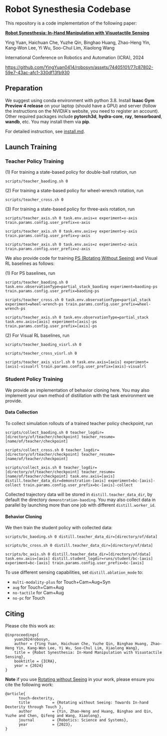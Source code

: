 # Robot Synesthesia Codebase

This repository is a code implementation of the following paper:

**[Robot Synesthesia: In-Hand Manipulation with Visuotactile Sensing](https://yingyuan0414.github.io/visuotactile/)**

Ying Yuan, Haichuan Che, Yuzhe Qin, Binghao Huang, Zhao-Heng Yin, Kang-Won Lee, Yi Wu, Soo-Chul Lim, Xiaolong Wang

International Conference on Robotics and Automation (ICRA), 2024




https://github.com/YingYuan0414/robosyn/assets/74405101/77c87802-59e7-43ac-afc1-330df13fb930




## Preparation

We suggest using conda environment with python 3.8. Install **Isaac Gym Preview 4 release** on your laptop (should have a GPU) and server (follow the instructions on the NVIDIA's website, you need to register an account). Other required packages include **pytorch3d**, **hydra-core**, **ray**, **tensorboard**, **wandb**, etc. You may install them via **pip**.

For detailed instruction, see [install.md](install.md).

## Launch Training
### Teacher Policy Training

(1) For training a state-based policy for double-ball rotation, run
```
scripts/teacher_baoding.sh 0
```
(2) For training a state-based policy for wheel-wrench rotation, run
```
scripts/teacher_cross.sh 0
```
(3) For training a state-based policy for three-axis rotation, run
```
scripts/teacher_axis.sh 0 task.env.axis=x experiment=x-axis train.params.config.user_prefix=x-axis
```
```
scripts/teacher_axis.sh 0 task.env.axis=y experiment=y-axis train.params.config.user_prefix=y-axis
```
```
scripts/teacher_axis.sh 0 task.env.axis=z experiment=z-axis train.params.config.user_prefix=z-axis
```

We also provide code for training [PS (Rotating Without Seeing)](https://touchdexterity.github.io/) and Visual RL baselines as follows:

(1) For PS baselines, run
```
scripts/teacher_baoding.sh 0 task.env.observationType=partial_stack_baoding experiment=baoding-ps train.params.config.user_prefix=baoding-ps
```
```
scripts/teacher_cross.sh 0 task.env.observationType=partial_stack experiment=wheel-wrench-ps train.params.config.user_prefix=wheel-wrench-ps
```
```
scripts/teacher_axis.sh 0 task.env.observationType=partial_stack task.env.axis=[axis] experiment=[axis]-ps train.params.config.user_prefix=[axis]-ps
```

(2) For Visual RL baselines, run
```
scripts/teacher_baoding_visrl.sh 0
```
```
scripts/teacher_cross_visrl.sh 0
```
```
scripts/teacher_axis_visrl.sh 0 task.env.axis=[axis] experiment=[axis]-visualrl train.params.config.user_prefix=[axis]-visualrl
```


### Student Policy Training
We provide an implementation of behavior cloning here. You may also implement your own method of distillation with the task environment we provide. 

#### Data Collection
To collect simulation rollouts of a trained teacher policy checkpoint, run
```
scripts/collect_baoding.sh 0 teacher_logdir=[directory/of/teacher/checkpoint] teacher_resume=[name/of/teacher/checkpoint]
```
```
scripts/collect_cross.sh 0 teacher_logdir=[directory/of/teacher/checkpoint] teacher_resume=[name/of/teacher/checkpoint]
```
```
scripts/collect_axis.sh 0 teacher_logdir=[directory/of/teacher/checkpoint] teacher_resume=[name/of/teacher/checkpoint] task.env.axis=[axis] distill.teacher_data_dir=demonstration-[axis] experiment=bc-[axis]-collect train.params.config.user_prefix=bc-[axis]-collect
```
Collected trajectory data will be stored in `distill.teacher_data_dir`, by default the directory `demonstration-baoding`. You may also collect data in parallel by launching more than one job with different `distill.worker_id`.

#### Behavior Cloning

We then train the student policy with collected data:
```
scripts/bc_baoding.sh 0 distill.teacher_data_dir=[directory/of/data]
```
```
scripts/bc_cross.sh 0 distill.teacher_data_dir=[directory/of/data]
```
```
scripts/bc_axis.sh 0 distill.teacher_data_dir=[directory/of/data] task.env.axis=[axis] distill.student_logdir=runs/student/bc-[axis] experiment=bc-[axis] train.params.config.user_prefix=bc-[axis]
```

To use different sensing capabilities, set `distill.ablation_mode` to:

* `multi-modality-plus` for Touch+Cam+Aug+Syn
* `aug` for Touch+Cam+Aug
* `no-tactile` for Cam+Aug
* `no-pc` for Touch

## Citing
Please cite this work as:
```
@inproceedings{
	yuan2024robosyn,
	author = {Ying Yuan, Haichuan Che, Yuzhe Qin, Binghao Huang, Zhao-Heng Yin, Kang-Won Lee, Yi Wu, Soo-Chul Lim, Xiaolong Wang},
	title = {Robot Synesthesia: In-Hand Manipulation with Visuotactile Sensing},
	booktitle = {ICRA},
	year = {2024}
} 
```

**Note** if you use [Rotating without Seeing](https://touchdexterity.github.io/) in your work, please ensure you cite the following work:
```
@article{
      touch-dexterity,
      title          = {Rotating without Seeing: Towards In-hand Dexterity through Touch },
      author         = {Yin, Zhao-Heng and Huang, Binghao and Qin, Yuzhe and Chen, Qifeng and Wang, Xiaolong},
      journal        = {Robotics: Science and Systems},
      year           = {2023},
}
```
